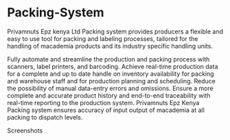 # Packing-System


Privamnuts Epz kenya Ltd Packing system provides producers a flexible and easy to use tool for packing and labeling processes, tailored for the handling of macademia products and its industry specific handling units.

Fully automate and streamline the production and packing process with scanners, label printers, and barcoding. Achieve real-time production data for a complete and up to date handle on inventory availability for packing and warehouse staff and for production planning and scheduling. 
Reduce the possibility of manual data-entry errors and omissions. Ensure a more complete and accurate product history and end-to-end traceability with real-time reporting to the production system. Privamnuts Epz Kenya Packing system ensures accuracy of input output of macademia at all packing to dispatch levels.


Screenshots
